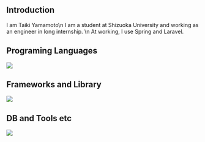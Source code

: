 ## Introduction

I am Taiki Yamamoto\n
I am a student at Shizuoka University and working as an engineer in long internship.
\n
At working, I use Spring and Laravel.

## Programing Languages
![](https://skillicons.dev/icons?i=java,python,php,html,css,js)

## Frameworks and Library
![](https://skillicons.dev/icons?i=spring,django,laravel,jquery)

## DB and Tools etc
![](https://skillicons.dev/icons?i=postgresql,mysql,docker,git,linux)

<!--
**yamataiki/yamataiki** is a ✨ _special_ ✨ repository because its `README.md` (this file) appears on your GitHub profile.

Here are some ideas to get you started:

- 🔭 I’m currently working on ...
- 🌱 I’m currently learning ...
- 👯 I’m looking to collaborate on ...
- 🤔 I’m looking for help with ...
- 💬 Ask me about ...
- 📫 How to reach me: ...
- 😄 Pronouns: ...
- ⚡ Fun fact: ...
-->
